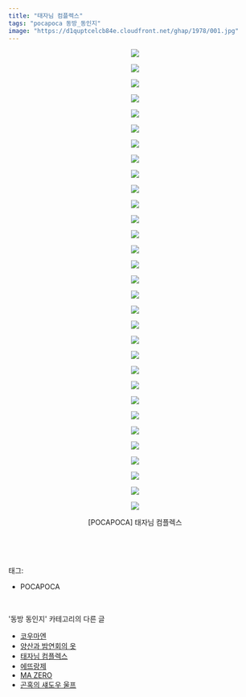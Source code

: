 ```yaml
---
title: "태자님 컴플렉스"
tags: "pocapoca 동방_동인지"
image: "https://d1quptcelcb84e.cloudfront.net/ghap/1978/001.jpg"
---
```

<div class="article">
<p style="text-align: center; clear: none; float: none;"><img src="{{ site.imgserver8 }}/ghap/1978/001.jpg"/></p>
<p style="text-align: center; clear: none; float: none;"><img src="{{ site.imgserver8 }}/ghap/1978/002.jpg"/></p>
<p style="text-align: center; clear: none; float: none;"><img src="{{ site.imgserver8 }}/ghap/1978/003.jpg"/></p>
<p style="text-align: center; clear: none; float: none;"><img src="{{ site.imgserver8 }}/ghap/1978/004.jpg"/></p>
<p style="text-align: center; clear: none; float: none;"><img src="{{ site.imgserver8 }}/ghap/1978/005.jpg"/></p>
<p style="text-align: center; clear: none; float: none;"><img src="{{ site.imgserver8 }}/ghap/1978/006.jpg"/></p>
<p style="text-align: center; clear: none; float: none;"><img src="{{ site.imgserver8 }}/ghap/1978/007.jpg"/></p>
<p style="text-align: center; clear: none; float: none;"><img src="{{ site.imgserver8 }}/ghap/1978/008.jpg"/></p>
<p style="text-align: center; clear: none; float: none;"><img src="{{ site.imgserver8 }}/ghap/1978/009.jpg"/></p>
<p style="text-align: center; clear: none; float: none;"><img src="{{ site.imgserver8 }}/ghap/1978/010.jpg"/></p>
<p style="text-align: center; clear: none; float: none;"><img src="{{ site.imgserver8 }}/ghap/1978/011.jpg"/></p>
<p style="text-align: center; clear: none; float: none;"><img src="{{ site.imgserver8 }}/ghap/1978/012.jpg"/></p>
<p style="text-align: center; clear: none; float: none;"><img src="{{ site.imgserver8 }}/ghap/1978/013.jpg"/></p>
<p style="text-align: center; clear: none; float: none;"><img src="{{ site.imgserver8 }}/ghap/1978/014.jpg"/></p>
<p style="text-align: center; clear: none; float: none;"><img src="{{ site.imgserver8 }}/ghap/1978/015.jpg"/></p>
<p style="text-align: center; clear: none; float: none;"><img src="{{ site.imgserver8 }}/ghap/1978/016.jpg"/></p>
<p style="text-align: center; clear: none; float: none;"><img src="{{ site.imgserver8 }}/ghap/1978/017.jpg"/></p>
<p style="text-align: center; clear: none; float: none;"><img src="{{ site.imgserver8 }}/ghap/1978/018.jpg"/></p>
<p style="text-align: center; clear: none; float: none;"><img src="{{ site.imgserver8 }}/ghap/1978/019.jpg"/></p>
<p style="text-align: center; clear: none; float: none;"><img src="{{ site.imgserver8 }}/ghap/1978/020.jpg"/></p>
<p style="text-align: center; clear: none; float: none;"><img src="{{ site.imgserver8 }}/ghap/1978/021.jpg"/></p>
<p style="text-align: center; clear: none; float: none;"><img src="{{ site.imgserver8 }}/ghap/1978/022.jpg"/></p>
<p style="text-align: center; clear: none; float: none;"><img src="{{ site.imgserver8 }}/ghap/1978/023.jpg"/></p>
<p style="text-align: center; clear: none; float: none;"><img src="{{ site.imgserver8 }}/ghap/1978/024.jpg"/></p>
<p style="text-align: center; clear: none; float: none;"><img src="{{ site.imgserver8 }}/ghap/1978/025.jpg"/></p>
<p style="text-align: center; clear: none; float: none;"><img src="{{ site.imgserver8 }}/ghap/1978/026.jpg"/></p>
<p style="text-align: center; clear: none; float: none;"><img src="{{ site.imgserver8 }}/ghap/1978/027.jpg"/></p>
<p style="text-align: center; clear: none; float: none;"><img src="{{ site.imgserver8 }}/ghap/1978/028.jpg"/></p>
<p style="text-align: center; clear: none; float: none;"><img src="{{ site.imgserver8 }}/ghap/1978/029.jpg"/></p>
<p style="text-align: center; clear: none; float: none;"><img src="{{ site.imgserver8 }}/ghap/1978/030.jpg"/></p>
<p style="text-align: center; clear: none; float: none;"><img src="{{ site.imgserver8 }}/ghap/1978/031.jpg"/></p>
<p style="text-align: center; clear: none; float: none;">[POCAPOCA] 태자님 컴플렉스</p>
<p><br/></p>
</div><br/>
<div class="tagTrail">
<p>태그: </p>
<ul>
<li>POCAPOCA</li>
</ul>
</div><br/>
<div class="another">
<p>'동방 동인지' 카테고리의 다른 글</p>
<ul>
<li><a href="/ghap_1981">코우마엔</a></li>
<li><a href="/ghap_1980">양산과 밤연회의 옷</a></li>
<li><a href="/ghap_1978">태자님 컴플렉스</a></li>
<li><a href="/ghap_1977">에뜨랑제</a></li>
<li><a href="/ghap_1976">MA ZERO</a></li>
<li><a href="/ghap_1975">곤혹의 섀도우 울프</a></li>
</ul>
</div><br/>
<div class="cb_module cb_fluid">
<div class="cb_wrt cb_profile">
</div><!-- commentList close -->
</div><br/>
